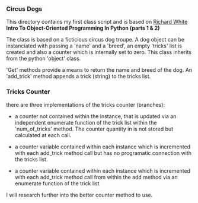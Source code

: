 ### Circus Dogs

This directory contains my first class script and is based on [Richard White](https://www.youtube.com/user/rwhite5279/featured)
**Intro To Object-Oriented Programming In Python (parts 1 & 2)**

The class is based on a ficticious circus dog troupe.
A dog object can be instanciated with passing a 'name' and a 'breed',
an empty 'tricks' list is created and also a counter which is internally set
to zero.
This class inherits from the python 'object' class.

'Get' methods provide a means to return the name and breed of the dog.
An 'add\_trick' method appends a trick (string) to the tricks list.

### Tricks Counter

there are three implementations of the tricks counter (branches):

- a counter not contained within the instance, that is updated via an
independent enumerate function of the trick list within the 'num\_of\_tricks'
method.  The counter quantity in is not stored but calculated at each call.

- a counter variable contained within each instance which is incremented with each
add\_trick method call but has no programatic connection with the tricks list.

- a counter variable contained within each instance which is incremented with each
add\_trick method call from within the add method via an enumerate function of
the trick list

I will research further into the better counter method to use.
